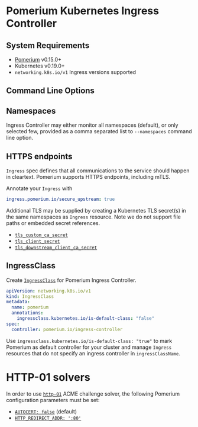 # Pomerium Kubernetes Ingress Controller

## System Requirements

- [Pomerium](https://github.com/pomerium/pomerium) v0.15.0+
- Kubernetes v0.19.0+
- `networking.k8s.io/v1` Ingress versions supported

## Command Line Options

## Namespaces

Ingress Controller may either monitor all namespaces (default), or only selected few, provided as a comma separated list to `--namespaces` command line option.

## HTTPS endpoints

`Ingress` spec defines that all communications to the service should happen in cleartext. Pomerium supports HTTPS endpoints, including mTLS.

Annotate your `Ingress` with

```yaml
ingress.pomerium.io/secure_upstream: true
```

Additional TLS may be supplied by creating a Kubernetes TLS secret(s) in the same namespaces as `Ingress` resource. Note we do not support file paths or embedded secret references.

- [`tls_custom_ca_secret`](https://pomerium.io/reference/#tls-custom-certificate-authority)
- [`tls_client_secret`](https://pomerium.io/reference/#tls-client-certificate)
- [`tls_downstream_client_ca_secret`](https://pomerium.io/reference/#tls-downstream-client-certificate-authority)

## IngressClass

Create [`IngressClass`](https://kubernetes.io/docs/concepts/services-networking/ingress/#ingress-class)
for Pomerium Ingress Controller.

```yaml
apiVersion: networking.k8s.io/v1
kind: IngressClass
metadata:
  name: pomerium
  annotations:
    ingressclass.kubernetes.io/is-default-class: "false"
spec:
  controller: pomerium.io/ingress-controller
```

Use `ingressclass.kubernetes.io/is-default-class: "true"` to mark Pomerium as default controller for your cluster
and manage `Ingress` resources that do not specify an ingress controller in `ingressClassName`.

# HTTP-01 solvers

In order to use [`http-01`](https://cert-manager.io/docs/configuration/acme/http01/#configuring-the-http01-ingress-solver) ACME challenge solver, the following Pomerium configuration parameters must be set:

- [`AUTOCERT: false`](https://www.pomerium.io/reference/#autocert) (default)
- [`HTTP_REDIRECT_ADDR: ':80'`](https://www.pomerium.io/reference/#http-redirect-address)
